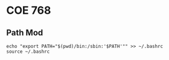 # COE 768

## Path Mod

```shell
echo "export PATH="$(pwd)/bin:/sbin:'$PATH'"" >> ~/.bashrc
source ~/.bashrc
```